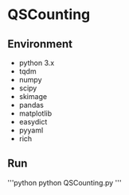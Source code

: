 # QSCounting

## Environment
- python 3.x
- tqdm
- numpy 
- scipy
- skimage
- pandas
- matplotlib
- easydict
- pyyaml
- rich

## Run
'''python
python QSCounting.py
'''
